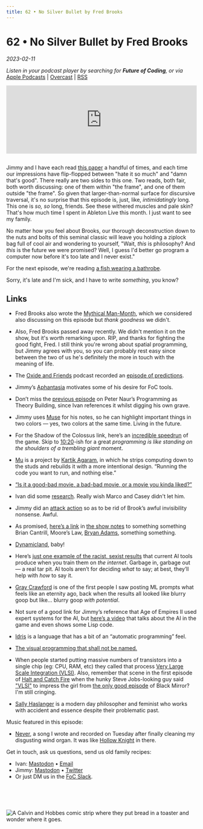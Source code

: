 ```yaml
---
title: 62 • No Silver Bullet by Fred Brooks
---
```


# 62 • No Silver Bullet by Fred Brooks

_2023-02-11_

_Listen in your podcast player by searching for **Future of Coding**, or via_ [Apple Podcasts](https://podcasts.apple.com/podcast/future-of-coding/id1265527976) \| [Overcast](https://overcast.fm/itunes1265527976) \| [RSS](https://omny.fm/shows/future-of-coding/playlists/podcast.rss)

<iframe src="https://omny.fm/shows/future-of-coding/no-silver-bullet-by-fred-brooks/embed" width="100%" height="180" frameborder="0" style="margin-bottom: 1em"></iframe>

Jimmy and I have each read [this paper](https://en.wikipedia.org/wiki/No_Silver_Bullet) a handful of times, and each time our impressions have flip-flopped between "hate it so much" and "damn that's good". There really are two sides to this one. Two reads, both fair, both worth discussing: one of them within "the frame", and one of them outside "the frame". So given that larger-than-normal surface for discursive traversal, it's no surprise that this episode is, just, like, _intimidatingly_ long. This one is _so, so_ long, friends. See these withered muscles and pale skin? That's how much time I spent in Ableton Live this month. I just want to see my family.

No matter how you feel about Brooks, our thorough deconstruction down to the nuts and bolts of this seminal classic will leave you holding a ziplock bag full of cool air and wondering to yourself, "Wait, *this* is philosophy? And *this* is the future we were promised? Well, I guess I'd better go program a computer now before it's too late and I never exist."

For the next episode, we're reading [a fish wearing a bathrobe](https://moss.cs.iit.edu/cs100/papers/out-of-the-tar-pit.pdf).

Sorry, it's late and I'm sick, and I have to write *something*, you know?

## Links
* Fred Brooks also wrote the [Mythical Man-Month](https://en.wikipedia.org/wiki/The_Mythical_Man-Month), which we considered also discussing on this episode but *thank goodness* we didn't.

* Also, Fred Brooks passed away recently. We didn't mention it on the show, but it's worth remarking upon. RIP, and thanks for fighting the good fight, Fred. I still think you're wrong about spatial programming, but Jimmy agrees with you, so you can probably rest easy since between the two of us he's definitely the more in touch with the meaning of life.

* The [Oxide and Friends](https://oxide.computer/podcasts/oxide-and-friends) podcast recorded an [episode of predictions](https://oxide.computer/podcasts/oxide-and-friends/1166714).

* Jimmy’s [Aphantasia](https://en.wikipedia.org/wiki/Aphantasia) motivates some of his desire for FoC tools.

* Don’t miss the [previous episode](/episodes/061) on Peter Naur’s Programming as Theory Building, since Ivan references it whilst digging his own grave.

* Jimmy uses [Muse](https://museapp.com) for his notes, so he can highlight important things in two colors — yes, two colors at the same time. Living in the future.

* For the Shadow of the Colossus link, here’s an [incredible speedrun](https://www.youtube.com/watch?app=desktop&v=2aLZH4ti-Hc) of the game. Skip to [10:20](https://www.youtube.com/watch?v=2aLZH4ti-Hc&t=620s)-ish for a great *programming is like standing on the shoulders of a trembling giant* moment.

* [Mu](https://github.com/akkartik/mu) is a project by [Kartik Agaram](http://akkartik.name), in which he strips computing down to the studs and rebuilds it with a more intentional design. “Running the code you want to run, and nothing else.”

* [“Is it a good-bad movie, a bad-bad movie, or a movie you kinda liked?”](https://en.wikipedia.org/wiki/The_Flop_House)

* Ivan did some [research](https://plato.stanford.edu/entries/essential-accidental/). Really wish Marco and Casey didn't let him.

* Jimmy did an [attack action](https://en.wikipedia.org/wiki/Pathfinder_Roleplaying_Game) so as to be rid of Brook’s awful invisibility nonsense. Awful.

* As promised, [here’s a link](https://www.youtube.com/watch?v=TM9h89Vo_Qo) in [the show notes](/episodes/062) to something something Brian Cantrill, Moore’s Law, [Bryan Adams](https://youtu.be/U8JUueSakiA?t=128), something something.

* [Dynamicland](https://dynamicland.org), baby!

* Here’s [just one example of the racist, sexist results](https://twitter.com/spiantado/status/1599462375887114240) that current AI tools produce when you train them on _the internet_. Garbage in, garbage out — a real tar pit. AI tools aren’t for deciding *what* to say; at best, they’ll help with *how* to say it.

* [Gray Crawford](https://www.graycrawford.com) is one of the first people I saw posting ML prompts what feels like an eternity ago, back when the results all looked like blurry goop but like… blurry goop *with potential*.

* Not sure of a good link for Jimmy’s reference that Age of Empires II used expert systems for the AI, but [here’s a video](https://www.youtube.com/watch?v=-S1CkfzEHSU) that talks about the AI in the game and even shows some Lisp code.

* [Idris](https://www.idris-lang.org) is a language that has a bit of an “automatic programming” feel.

* [The visual programming that shall not be named.](https://ivanish.ca/hest-podcast/)

* When people started putting massive numbers of transistors into a single chip (eg: CPU, RAM, etc) they called that process [Very Large Scale Integration (VLSI)](https://en.wikipedia.org/wiki/Very_Large_Scale_Integration). Also, remember that scene in the first episode of [Halt and Catch Fire](https://en.wikipedia.org/wiki/Halt_and_Catch_Fire_(TV_series)) when the hunky Steve Jobs-looking guy said ["VLSI"](https://youtu.be/A1390o5FgHU?t=21) to impress the girl from [the only good episode](https://www.polygon.com/2016/10/28/13452942/black-mirror-season-3-san-junipero-ending) of Black Mirror? I'm still cringing.

* [Sally Haslanger](https://en.wikipedia.org/wiki/Sally_Haslanger) is a modern day philosopher and feminist who works with accident and essence despite their problematic past.

Music featured in this episode:
* [Never](https://ivanish.ca/never), a song I wrote and recorded on Tuesday after finally cleaning my disgusting wind organ. It was like [Hollow Knight](https://i.ytimg.com/vi/ox6D7yUszcc/maxresdefault.jpg) in there.

Get in touch, ask us questions, send us old family recipes:
* Ivan: [Mastodon](https://mastodon.social/@spiralganglion) • [Email](mailto:admin@futureofcoding.org?subject=Question%20from%20an%20FoC%20Listener)
* Jimmy: [Mastodon](https://hachyderm.io/@jimmyhmiller) • [Twitter](https://twitter.com/jimmyhmiller)
* Or just DM us in the [FoC Slack](https://futureofcoding.org/community).

<br>
<br>
<br>

![A Calvin and Hobbes comic strip where they put bread in a toaster and wonder where it goes.](/episodes/062/calvin-and-hobbes-bread.jpg)
